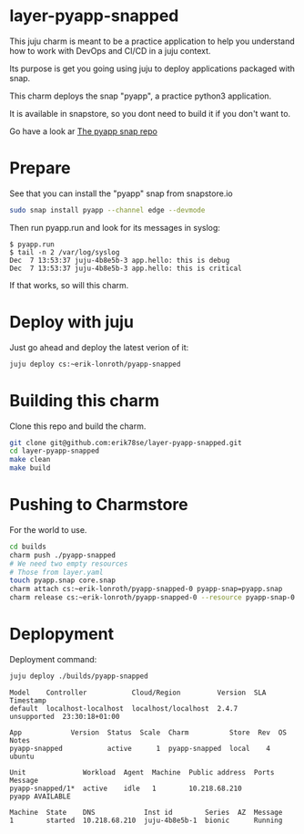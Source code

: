 # layer-pyapp-snapped

This juju charm is meant to be a practice application to help you understand how to
work with DevOps and CI/CD in a juju context. 

Its purpose is get you going using juju to deploy applications packaged with snap.

This charm deploys the snap "pyapp", a practice python3 application.

It is available in snapstore, so you dont need to build it if you don't want to.

Go have a look ar [The pyapp snap repo](https://github.com/erik78se/snap-pyapp)

# Prepare

See that you can install the "pyapp" snap from snapstore.io
```bash
sudo snap install pyapp --channel edge --devmode
```
Then run pyapp.run and look for its messages in syslog:
```
$ pyapp.run 
$ tail -n 2 /var/log/syslog 
Dec  7 13:53:37 juju-4b8e5b-3 app.hello: this is debug
Dec  7 13:53:37 juju-4b8e5b-3 app.hello: this is critical
```
If that works, so will this charm.

# Deploy with juju
Just go ahead and deploy the latest verion of it:
```bash
juju deploy cs:~erik-lonroth/pyapp-snapped
```

# Building this charm
Clone this repo and build the charm.
```bash
git clone git@github.com:erik78se/layer-pyapp-snapped.git
cd layer-pyapp-snapped
make clean
make build
```

# Pushing to Charmstore
For the world to use.
```bash
cd builds
charm push ./pyapp-snapped
# We need two empty resources 
# Those from layer.yaml
touch pyapp.snap core.snap 
charm attach cs:~erik-lonroth/pyapp-snapped-0 pyapp-snap=pyapp.snap
charm release cs:~erik-lonroth/pyapp-snapped-0 --resource pyapp-snap-0
```

# Deplopyment
Deployment command:
```bash
juju deploy ./builds/pyapp-snapped
```

```
Model    Controller           Cloud/Region         Version  SLA          Timestamp
default  localhost-localhost  localhost/localhost  2.4.7    unsupported  23:30:18+01:00

App            Version  Status  Scale  Charm          Store  Rev  OS      Notes
pyapp-snapped           active      1  pyapp-snapped  local    4  ubuntu  

Unit              Workload  Agent  Machine  Public address  Ports  Message
pyapp-snapped/1*  active    idle   1        10.218.68.210          pyapp AVAILABLE

Machine  State    DNS            Inst id        Series  AZ  Message
1        started  10.218.68.210  juju-4b8e5b-1  bionic      Running
```

